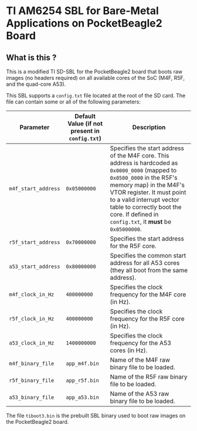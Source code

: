 # TI AM6254 SBL for Bare-Metal Applications on PocketBeagle2 Board

## What is this ?

This is a modified TI SD-SBL for the PocketBeagle2 board that boots raw images (no headers required) on all available cores of the SoC (M4F, R5F, and the quad-core A53).

This SBL supports a `config.txt` file located at the root of the SD card. The file can contain some or all of the following parameters:

| Parameter     | Default Value (if not present in `config.txt`) | Description |
|-------------------|-----------------------------------------------|-------------|
| `m4f_start_address` | `0x05000000` | Specifies the start address of the M4F core. This address is hardcoded as `0x0000_0000` (mapped to `0x0500_0000` in the R5F's memory map) in the M4F's VTOR register. It must point to a valid interrupt vector table to correctly boot the core. If defined in `config.txt`, it **must** be `0x05000000`. |
| `r5f_start_address` | `0x70000000` | Specifies the start address for the R5F core. |
| `a53_start_address` | `0x80000000` | Specifies the common start address for all A53 cores (they all boot from the same address). |
| `m4f_clock_in_Hz`   | `400000000`  | Specifies the clock frequency for the M4F core (in Hz). |
| `r5f_clock_in_Hz`   | `400000000`  | Specifies the clock frequency for the R5F core (in Hz). |
| `a53_clock_in_Hz`   | `1400000000` | Specifies the clock frequency for the A53 cores (in Hz). |
| `m4f_binary_file`   | `app_m4f.bin` | Name of the M4F raw binary file to be loaded. |
| `r5f_binary_file`   | `app_r5f.bin` | Name of the R5F raw binary file to be loaded. |
| `a53_binary_file`   | `app_a53.bin` | Name of the A53 raw binary file to be loaded. |

The file `tiboot3.bin` is the prebuilt SBL binary used to boot raw images on the PocketBeagle2 board.

